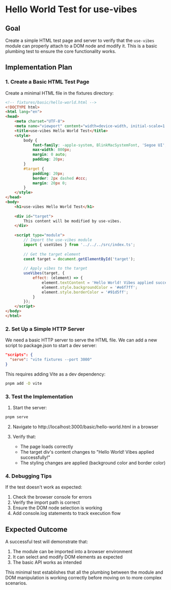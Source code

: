 # Hello World Test for use-vibes

## Goal
Create a simple HTML test page and server to verify that the `use-vibes` module can properly attach to a DOM node and modify it. This is a basic plumbing test to ensure the core functionality works.

## Implementation Plan

### 1. Create a Basic HTML Test Page
Create a minimal HTML file in the fixtures directory:

```html
<!-- fixtures/basic/hello-world.html -->
<!DOCTYPE html>
<html lang="en">
<head>
    <meta charset="UTF-8">
    <meta name="viewport" content="width=device-width, initial-scale=1.0">
    <title>use-vibes Hello World Test</title>
    <style>
        body {
            font-family: -apple-system, BlinkMacSystemFont, 'Segoe UI', Roboto, Oxygen, Ubuntu, Cantarell, 'Open Sans', 'Helvetica Neue', sans-serif;
            max-width: 800px;
            margin: 0 auto;
            padding: 20px;
        }
        #target {
            padding: 20px;
            border: 2px dashed #ccc;
            margin: 20px 0;
        }
    </style>
</head>
<body>
    <h1>use-vibes Hello World Test</h1>
    
    <div id="target">
        This content will be modified by use-vibes.
    </div>
    
    <script type="module">
        // Import the use-vibes module
        import { useVibes } from '../../../src/index.ts';
        
        // Get the target element
        const target = document.getElementById('target');
        
        // Apply vibes to the target
        useVibes(target, {
            effect: (element) => {
                element.textContent = 'Hello World! Vibes applied successfully!';
                element.style.backgroundColor = '#e6f7ff';
                element.style.borderColor = '#91d5ff';
            }
        });
    </script>
</body>
</html>
```

### 2. Set Up a Simple HTTP Server

We need a basic HTTP server to serve the HTML file. We can add a new script to package.json to start a dev server:

```json
"scripts": {
  "serve": "vite fixtures --port 3000"
}
```

This requires adding Vite as a dev dependency:

```bash
pnpm add -D vite
```

### 3. Test the Implementation

1. Start the server:
```bash
pnpm serve
```

2. Navigate to http://localhost:3000/basic/hello-world.html in a browser

3. Verify that:
   - The page loads correctly
   - The target div's content changes to "Hello World! Vibes applied successfully!"
   - The styling changes are applied (background color and border color)

### 4. Debugging Tips

If the test doesn't work as expected:

1. Check the browser console for errors
2. Verify the import path is correct
3. Ensure the DOM node selection is working
4. Add console.log statements to track execution flow

## Expected Outcome

A successful test will demonstrate that:

1. The module can be imported into a browser environment
2. It can select and modify DOM elements as expected
3. The basic API works as intended

This minimal test establishes that all the plumbing between the module and DOM manipulation is working correctly before moving on to more complex scenarios.
